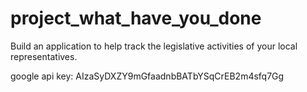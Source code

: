# project_what_have_you_done
Build an application to help track the legislative activities of your local representatives.



google api key: AIzaSyDXZY9mGfaadnbBATbYSqCrEB2m4sfq7Gg
